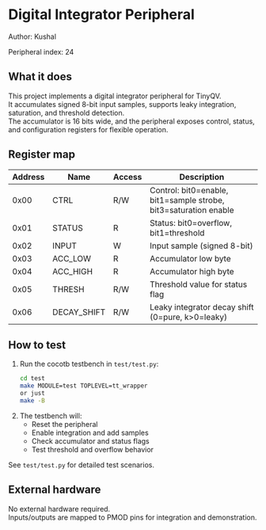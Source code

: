 <!---

This file is used to generate your project datasheet. Please fill in the information below and delete any unused
sections.

The peripheral index is the number TinyQV will use to select your peripheral.  You will pick a free
slot when raising the pull request against the main TinyQV repository, and can fill this in then.  You
also need to set this value as the PERIPHERAL_NUM in your test script.

You can also include images in this folder and reference them in the markdown. Each image must be less than
512 kb in size, and the combined size of all images must be less than 1 MB.
-->


# Digital Integrator Peripheral

Author: Kushal

Peripheral index: 24

## What it does

This project implements a digital integrator peripheral for TinyQV.  
It accumulates signed 8-bit input samples, supports leaky integration, saturation, and threshold detection.  
The accumulator is 16 bits wide, and the peripheral exposes control, status, and configuration registers for flexible operation.

## Register map

| Address | Name        | Access | Description                                                      |
|---------|-------------|--------|------------------------------------------------------------------|
| 0x00    | CTRL        | R/W    | Control: bit0=enable, bit1=sample strobe, bit3=saturation enable |
| 0x01    | STATUS      | R      | Status: bit0=overflow, bit1=threshold                            |
| 0x02    | INPUT       | W      | Input sample (signed 8-bit)                                      |
| 0x03    | ACC_LOW     | R      | Accumulator low byte                                             |
| 0x04    | ACC_HIGH    | R      | Accumulator high byte                                            |
| 0x05    | THRESH      | R/W    | Threshold value for status flag                                  |
| 0x06    | DECAY_SHIFT | R/W    | Leaky integrator decay shift (0=pure, k>0=leaky)                 |

## How to test

1. Run the cocotb testbench in `test/test.py`:
	```sh
	cd test
	make MODULE=test TOPLEVEL=tt_wrapper
    or just 
    make -B
	```
2. The testbench will:
	- Reset the peripheral
	- Enable integration and add samples
	- Check accumulator and status flags
	- Test threshold and overflow behavior

See `test/test.py` for detailed test scenarios.

## External hardware

No external hardware required.  
Inputs/outputs are mapped to PMOD pins for integration and demonstration.
